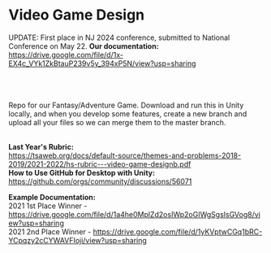 # Video Game Design
UPDATE: First place in NJ 2024 conference, submitted to National Conference on May 22.
<b>Our documentation:</b> https://drive.google.com/file/d/1x-EX4c_VYk1ZkBtauP239v5y_394xP5N/view?usp=sharing
<br><br><br><br>

Repo for our Fantasy/Adventure Game. Download and run this in Unity locally, and when you develop some features, create a new branch and upload all your files so we can merge them to the master branch.
<br><br>

<b>Last Year's Rubric:</b><br>
https://tsaweb.org/docs/default-source/themes-and-problems-2018-2019/2021-2022/hs-rubric---video-game-designb.pdf
<br><b>How to Use GitHub for Desktop with Unity:</b><br>
https://github.com/orgs/community/discussions/56071

<b>Example Documentation:</b><br>
2021 1st Place Winner - https://drive.google.com/file/d/1a4he0MplZd2osIWp2oGIWgSgsIsGVog8/view?usp=sharing
<br>
2021 2nd Place Winner - https://drive.google.com/file/d/1yKVptwCGq1bRC-YCpqzy2cCYWAVFIoji/view?usp=sharing
